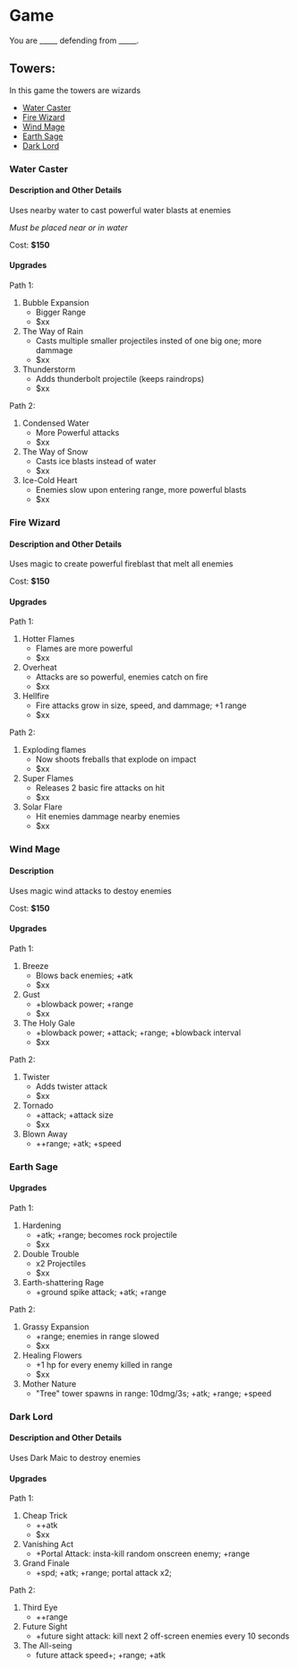 # Game
You are _____ defending from _____.

## Towers:
In this game the towers are wizards

* [Water Caster](#water-caster)
* [Fire Wizard](#fire-wizard)
* [Wind Mage](#wind-mage)
* [Earth Sage](#earth-sage)
* [Dark Lord](#dark-lord)

### Water Caster
#### Description and Other Details

Uses nearby water to cast powerful water blasts at enemies

*Must be placed near or in water*

Cost: **$150**

#### Upgrades
Path 1:

1. Bubble Expansion
    * Bigger Range
    * $xx
2. The Way of Rain
    * Casts multiple smaller projectiles insted of one big one; more dammage
    * $xx
3. Thunderstorm
    * Adds thunderbolt projectile (keeps raindrops)
    * $xx

Path 2:

1. Condensed Water
    * More Powerful attacks
    * $xx
2. The Way of Snow
    * Casts ice blasts instead of water 
    * $xx
3. Ice-Cold Heart
    * Enemies slow upon entering range, more powerful blasts
    * $xx


### Fire Wizard
#### Description and Other Details

Uses magic to create powerful fireblast that melt all enemies

Cost: **$150**

#### Upgrades
Path 1:

1. Hotter Flames
    * Flames are more powerful
    * $xx
2. Overheat
    * Attacks are so powerful, enemies catch on fire
    * $xx
3. Hellfire
    * Fire attacks grow in size, speed, and dammage; +1 range
    * $xx

Path 2:

1. Exploding flames
    * Now shoots freballs that explode on impact
    * $xx
2. Super Flames
    * Releases 2 basic fire attacks on hit
    * $xx
3. Solar Flare
    * Hit enemies dammage nearby enemies
    * $xx


### Wind Mage
#### Description

Uses magic wind attacks to destoy enemies

Cost: **$150**

#### Upgrades
Path 1:

1. Breeze
    * Blows back enemies; +atk
    * $xx
2. Gust
	* +blowback power; +range
    * $xx
3. The Holy Gale
	* +blowback power; +attack; +range; +blowback interval
    * $xx

Path 2:

1. Twister
    * Adds twister attack
    * $xx
2. Tornado
    * +attack; +attack size
    * $xx
3. Blown Away
    * ++range; +atk; +speed


### Earth Sage
#### Upgrades
Path 1:

1. Hardening
    * +atk; +range; becomes rock projectile
    * $xx
2. Double Trouble
    * x2 Projectiles
    * $xx
3. Earth-shattering Rage
    * +ground spike attack; +atk; +range

Path 2:

1. Grassy Expansion
    * +range; enemies in range slowed
    * $xx
2. Healing Flowers
    * +1 hp for every enemy killed in range
    * $xx
3. Mother Nature
    * "Tree" tower spawns in range: 10dmg/3s; +atk; +range; +speed


### Dark Lord
#### Description and Other Details

Uses Dark Maic to destroy enemies

#### Upgrades
Path 1:

1. Cheap Trick
    * ++atk
    * $xx
2. Vanishing Act
    * +Portal Attack: insta-kill random onscreen enemy; +range
3. Grand Finale
    * +spd; +atk; +range; portal attack x2;

Path 2:

1. Third Eye
    * ++range
2. Future Sight
    * +future sight attack: kill next 2 off-screen enemies every 10 seconds
3. The All-seing
    * future attack speed+; +range; +atk

